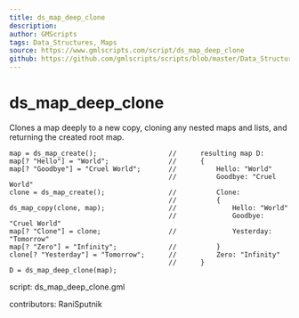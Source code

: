 ```yaml
---
title: ds_map_deep_clone
description: 
author: GMScripts
tags: Data_Structures, Maps
source: https://www.gmlscripts.com/script/ds_map_deep_clone
github: https://github.com/gmlscripts/scripts/blob/master/Data_Structures/Maps/ds_map_deep_clone.gml
---
```


ds_map_deep_clone
=================

Clones a map deeply to a new copy, 
cloning any nested maps and lists,
and returning the created root map.

    map = ds_map_create();                  //      resulting map D:
    map[? "Hello"] = "World";               //      {
    map[? "Goodbye"] = "Cruel World";       //          Hello: "World"
                                            //          Goodbye: "Cruel World"
    clone = ds_map_create();                //          Clone: 
                                            //          {
    ds_map_copy(clone, map);                //              Hello: "World"
                                            //              Goodbye: "Cruel World"
    map[? "Clone"] = clone;                 //              Yesterday: "Tomorrow" 
    map[? "Zero"] = "Infinity";             //          }
    clone[? "Yesterday"] = "Tomorrow";      //          Zero: "Infinity"
                                            //      }
    D = ds_map_deep_clone(map);

script: ds_map_deep_clone.gml

contributors: RaniSputnik
